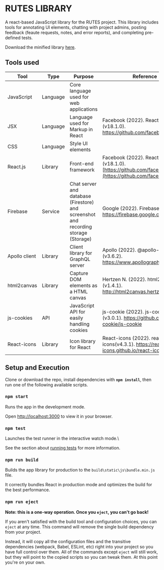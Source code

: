 
# RUTES LIBRARY

A react-based JavaScript library for the RUTES project. This library includes tools for annotating UI elements, chatting with project admins, posting feedback (feaute requests, notes, and error reports), and completing pre-defined tests.

Download the minified library [here](replace-later.com).


## Tools used

|Tool  |Type  | Purpose | Reference  |
|--|--|--|--|
|  JavaScript|  Language | Core language used for web applications |  |
| JSX | Language | Language used for Markup in React |  Facebook (2022). React.js (v18.1.0). https://github.com/facebook/react/|
| CSS | Language |Style UI elements||
| React.js| Library | Front-end framework | Facebook (2022). React.js (v18.1.0). [https://github.com/facebook/react/](https://github.com/facebook/react/)|
| Firebase | Service | Chat server and database (Firestore) and screenshot and recording storage (Storage) | Google (2022). Firebase (v9.6.11). https://firebase.google.com/ 
| Apollo client | Library | Client library for GraphQL server | Apollo (2022). @apollo-client (v3.6.2). https://www.apollographql.com/
|html2canvas|Library | Capture DOM elements as a HTML canvas | Hertzen N. (2022). html2canvas (v1.4.1). http://html2canvas.hertzen.com/
|js-cookies|API| JavaScript API for easily handling cookies | js-cookie (2022). js-cookie (v3.0.1). https://github.com/js-cookie/js-cookie |
|React-icons|Library|Icon library for React| React-icons (2022). react-icons(v4.3.1).  https://react-icons.github.io/react-icons/
  
## Setup and Execution

Clone or download the repo, install dependencies with **`npm install`**, then run one of the following available scripts.

### `npm start`


Runs the app in the development mode.

Open [http://localhost:3000](http://localhost:3000) to view it in your browser.

 

  

### `npm test`

  

Launches the test runner in the interactive watch mode.\

See the section about [running tests](https://facebook.github.io/create-react-app/docs/running-tests) for more information.

  

### `npm run build`

  

Builds the app library for production to the `build\static\js\bundle.min.js` file.

It correctly bundles React in production mode and optimizes the build for the best performance.


  

### `npm run eject`

  

**Note: this is a one-way operation. Once you `eject`, you can't go back!**

  

If you aren't satisfied with the build tool and configuration choices, you can `eject` at any time. This command will remove the single build dependency from your project.

  

Instead, it will copy all the configuration files and the transitive dependencies (webpack, Babel, ESLint, etc) right into your project so you have full control over them. All of the commands except `eject` will still work, but they will point to the copied scripts so you can tweak them. At this point you're on your own.

 

 